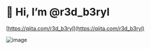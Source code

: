 # 👋 Hi, I’m @r3d_b3ryl


[https://qiita.com/r3d_b3ryl](https://qiita.com/r3d_b3ryl)


![image](https://user-images.githubusercontent.com/108498183/180940481-7b419d65-c956-4c90-8a02-5134dc02977e.png)

<!---
r3d-b3ryl/r3d-b3ryl is a ✨ special ✨ repository because its `README.md` (this file) appears on your GitHub profile.
You can click the Preview link to take a look at your changes.
--->
